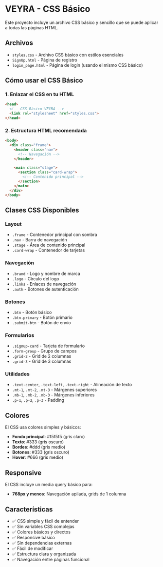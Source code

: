 # VEYRA - CSS Básico

Este proyecto incluye un archivo CSS básico y sencillo que se puede aplicar a todas las páginas HTML.

## Archivos

- `styles.css` - Archivo CSS básico con estilos esenciales
- `SignUp.html` - Página de registro
- `login_page.html` - Página de login (usando el mismo CSS básico)

## Cómo usar el CSS Básico

### 1. Enlazar el CSS en tu HTML

```html
<head>
  <!-- CSS Básico VEYRA -->
  <link rel="stylesheet" href="styles.css">
</head>
```

### 2. Estructura HTML recomendada

```html
<body>
  <div class="frame">
    <header class="nav">
      <!-- Navegación -->
    </header>
    
    <main class="stage">
      <section class="card-wrap">
        <!-- Contenido principal -->
      </section>
    </main>
  </div>
</body>
```

## Clases CSS Disponibles

### Layout
- `.frame` - Contenedor principal con sombra
- `.nav` - Barra de navegación
- `.stage` - Área de contenido principal
- `.card-wrap` - Contenedor de tarjetas

### Navegación
- `.brand` - Logo y nombre de marca
- `.logo` - Círculo del logo
- `.links` - Enlaces de navegación
- `.auth` - Botones de autenticación

### Botones
- `.btn` - Botón básico
- `.btn.primary` - Botón primario
- `.submit-btn` - Botón de envío

### Formularios
- `.signup-card` - Tarjeta de formulario
- `.form-group` - Grupo de campos
- `.grid-2` - Grid de 2 columnas
- `.grid-3` - Grid de 3 columnas

### Utilidades
- `.text-center`, `.text-left`, `.text-right` - Alineación de texto
- `.mt-1`, `.mt-2`, `.mt-3` - Márgenes superiores
- `.mb-1`, `.mb-2`, `.mb-3` - Márgenes inferiores
- `.p-1`, `.p-2`, `.p-3` - Padding

## Colores

El CSS usa colores simples y básicos:
- **Fondo principal**: #f5f5f5 (gris claro)
- **Texto**: #333 (gris oscuro)
- **Bordes**: #ddd (gris medio)
- **Botones**: #333 (gris oscuro)
- **Hover**: #666 (gris medio)

## Responsive

El CSS incluye un media query básico para:
- **768px y menos**: Navegación apilada, grids de 1 columna

## Características

- ✅ CSS simple y fácil de entender
- ✅ Sin variables CSS complejas
- ✅ Colores básicos y directos
- ✅ Responsive básico
- ✅ Sin dependencias externas
- ✅ Fácil de modificar
- ✅ Estructura clara y organizada
- ✅ Navegación entre páginas funcional